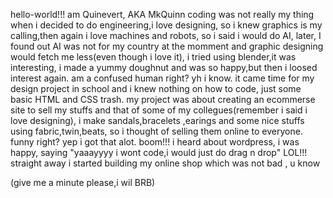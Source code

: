 hello-world!!!
am Quinevert, AKA MkQuinn
coding was not really my thing when i decided to do engineering,i love designing, so i knew graphics is my calling,then again i love machines and robots, so i said i would do AI, later, I found out AI was not for my country at the momment and graphic designing would fetch me less(even though i love it), i tried using blender,it was interesting, i made a yummy doughnut and was so happy,but then i loosed interest again.
am a confused human right?
yh i know.
it came time for my design project in school and i knew nothing on how to code, just some basic HTML and CSS trash.
my project was about creating an ecommerse site to sell my stuffs and that of some of my collegues(remember i said i love designing), i make sandals,bracelets ,earings and some nice stuffs using fabric,twin,beats, so i thought of selling them online to everyone.
funny right? yep i got that alot.
boom!!!
i heard about wordpress, i was happy, saying "yaaayyyy i wont code,i would just do drag n drop"
LOL!!!
straight away i started building my online shop
which was not bad , u know

(give me a minute please,i wil BRB)
